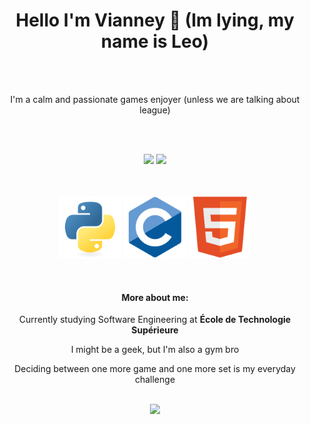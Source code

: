 <div align="center">
  <h1>Hello I'm Vianney 👋 (Im lying, my name is Leo)</h1>
  
  </br></br>
  
  I'm a calm and passionate games enjoyer (unless we are talking about league)

  </br></br>

  <!-- https://github.com/anuraghazra/github-readme-stats -->
  <img src="https://github-readme-stats.vercel.app/api?username=Vianpyro&hide=issues&show_icons=true&theme=github_dark_dimmed"/>
  <img src="https://github-readme-stats.vercel.app/api/top-langs/?username=Vianpyro&layout=compact&theme=github_dark_dimmed"/>

  </br></br>
  <img height="100" title="Python" alt="python" src="https://github.com/devicons/devicon/blob/master/icons/python/python-original.svg">
  <img height="100" title="C" alt="c" src="https://github.com/devicons/devicon/blob/master/icons/c/c-original.svg">
  <img height="100" title="HTML" alt="HTML" src="https://github.com/devicons/devicon/blob/master/icons/html5/html5-original.svg">
  
  
  </br>

  <h4>More about me:</h4>
  
  Currently studying Software Engineering at **École de Technologie Supérieure**
  
  I might be a geek, but I'm also a gym bro

  Deciding between one more game and one more set is my everyday challenge
  </br></br>
  
  <img src="https://komarev.com/ghpvc/?username=Vianpyro&color=red"/>
</div>
